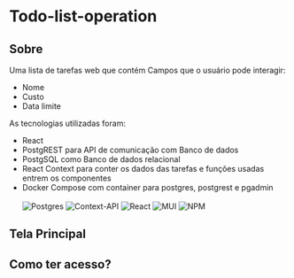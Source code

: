 # Todo-list-operation

## Sobre
Uma lista de tarefas web que contém Campos que o usuário pode interagir:
- Nome
- Custo
- Data limite

As tecnologias utilizadas foram:
- React 
- PostgREST para API de comunicação com Banco de dados
- PostgSQL como Banco de dados relacional
- React Context para conter os dados das tarefas e funções usadas entrem os componentes
- Docker Compose com container para postgres, postgrest e pgadmin<br><br>
![Postgres](https://img.shields.io/badge/postgres-%23316192.svg?style=for-the-badge&logo=postgresql&logoColor=white)
![Context-API](https://img.shields.io/badge/Context--Api-000000?style=for-the-badge&logo=react)
![React](https://img.shields.io/badge/react-%2320232a.svg?style=for-the-badge&logo=react&logoColor=%2361DAFB)
![MUI](https://img.shields.io/badge/MUI-%230081CB.svg?style=for-the-badge&logo=mui&logoColor=white)
![NPM](https://img.shields.io/badge/NPM-%23CB3837.svg?style=for-the-badge&logo=npm&logoColor=white)

## Tela Principal

## Como ter acesso?
